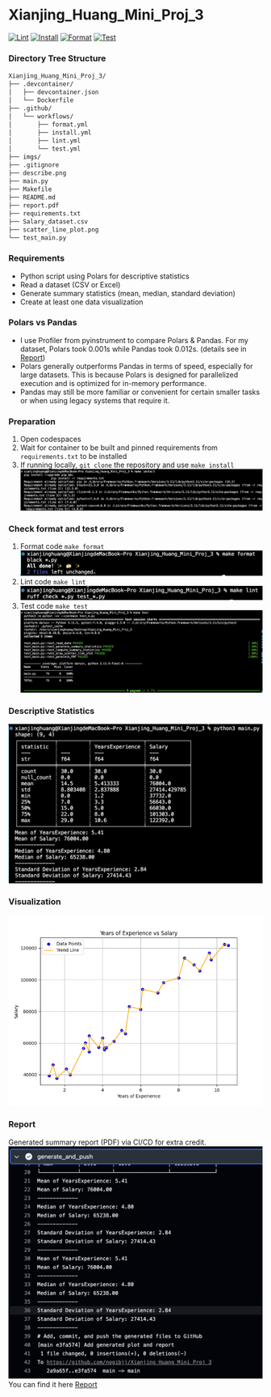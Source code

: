 # Xianjing_Huang_Mini_Proj_3
[![Lint](https://github.com/nogibjj/Xianjing_Huang_Mini_Proj_3/actions/workflows/lint.yml/badge.svg)](https://github.com/nogibjj/Xianjing_Huang_Mini_Proj_3/actions/workflows/lint.yml)
[![Install](https://github.com/nogibjj/Xianjing_Huang_Mini_Proj_3/actions/workflows/install.yml/badge.svg)](https://github.com/nogibjj/Xianjing_Huang_Mini_Proj_3/actions/workflows/install.yml)
[![Format](https://github.com/nogibjj/Xianjing_Huang_Mini_Proj_3/actions/workflows/format.yml/badge.svg)](https://github.com/nogibjj/Xianjing_Huang_Mini_Proj_3/actions/workflows/format.yml)
[![Test](https://github.com/nogibjj/Xianjing_Huang_Mini_Proj_3/actions/workflows/test.yml/badge.svg)](https://github.com/nogibjj/Xianjing_Huang_Mini_Proj_3/actions/workflows/test.yml)

### Directory Tree Structure
```
Xianjing_Huang_Mini_Proj_3/
├── .devcontainer/
│   ├── devcontainer.json
│   └── Dockerfile
├── .github/
│   └── workflows/
│       ├── format.yml
│       ├── install.yml
│       ├── lint.yml
│       └── test.yml
├── imgs/
├── .gitignore
├── describe.png
├── main.py
├── Makefile
├── README.md
├── report.pdf
├── requirements.txt
├── Salary_dataset.csv
├── scatter_line_plot.png
└── test_main.py
```

### Requirements
* Python script using Polars for descriptive statistics
* Read a dataset (CSV or Excel)
* Generate summary statistics (mean, median, standard deviation)
* Create at least one data visualization

### Polars vs Pandas
* I use Profiler from pyinstrument to compare Polars & Pandas. For my dataset, Polars took 0.001s while Pandas took 0.012s. (details see in [Report](/report.pdf))
* Polars generally outperforms Pandas in terms of speed, especially for large datasets. This is because Polars is designed for parallelized execution and is optimized for in-memory performance.
* Pandas may still be more familiar or convenient for certain smaller tasks or when using legacy systems that require it.


### Preparation
1. Open codespaces
2. Wait for container to be built and pinned requirements from `requirements.txt` to be installed
3. If running locally, `git clone` the repository and use `make install`
![0](/imgs/000.png)

### Check format and test errors
1. Format code `make format`
![1](/imgs/001.png)
2. Lint code `make lint`
![2](/imgs/002.png)
3. Test code `make test`
![3](/imgs/003.png)

### Descriptive Statistics
![4](/imgs/004.png)

### Visualization
![6](/scatter_line_plot.png)

### Report
Generated summary report (PDF) via CI/CD for extra credit.
![5](/imgs/005.png)
You can find it here [Report](/report.pdf)


